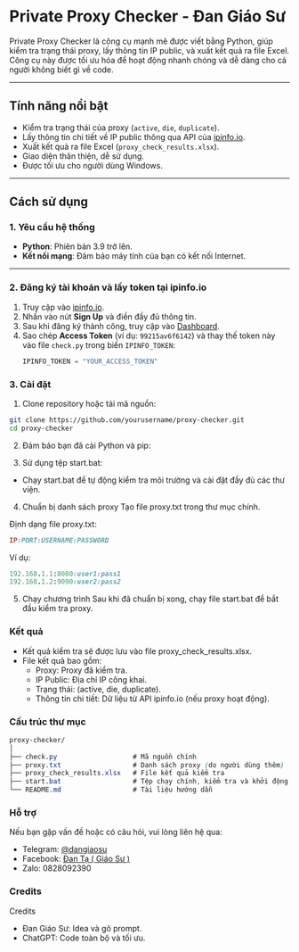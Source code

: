# Private Proxy Checker - Đan Giáo Sư

Private Proxy Checker là công cụ mạnh mẽ được viết bằng Python, giúp kiểm tra trạng thái proxy, lấy thông tin IP public, và xuất kết quả ra file Excel. Công cụ này được tối ưu hóa để hoạt động nhanh chóng và dễ dàng cho cả người không biết gì về code.

---

## **Tính năng nổi bật**
- Kiểm tra trạng thái của proxy (`active`, `die`, `duplicate`).
- Lấy thông tin chi tiết về IP public thông qua API của [ipinfo.io](https://ipinfo.io/).
- Xuất kết quả ra file Excel (`proxy_check_results.xlsx`).
- Giao diện thân thiện, dễ sử dụng.
- Được tối ưu cho người dùng Windows.

---

## **Cách sử dụng**

### **1. Yêu cầu hệ thống**
- **Python**: Phiên bản 3.9 trở lên.
- **Kết nối mạng**: Đảm bảo máy tính của bạn có kết nối Internet.

---

### **2. Đăng ký tài khoản và lấy token tại ipinfo.io**
1. Truy cập vào [ipinfo.io](https://ipinfo.io/).
2. Nhấn vào nút **Sign Up** và điền đầy đủ thông tin.
3. Sau khi đăng ký thành công, truy cập vào [Dashboard](https://ipinfo.io/account/token).
4. Sao chép **Access Token** (ví dụ: `99215av6f6142`) và thay thế token này vào file `check.py` trong biến `IPINFO_TOKEN`:
   ```python
   IPINFO_TOKEN = "YOUR_ACCESS_TOKEN"

### **3. Cài đặt**


1. Clone repository hoặc tải mã nguồn:
```bash
git clone https://github.com/yourusername/proxy-checker.git
cd proxy-checker
```

2. Đảm bảo bạn đã cài Python và pip:

3. Sử dụng tệp start.bat:
- Chạy start.bat để tự động kiểm tra môi trường và cài đặt đầy đủ các thư viện.

4. Chuẩn bị danh sách proxy
Tạo file proxy.txt trong thư mục chính.

Định dạng file proxy.txt:
```ruby
IP:PORT:USERNAME:PASSWORD
```

Ví dụ:
```ruby
192.168.1.1:8080:user1:pass1
192.168.1.2:9090:user2:pass2
```

5. Chạy chương trình
Sau khi đã chuẩn bị xong, chạy file start.bat để bắt đầu kiểm tra proxy.

### **Kết quả**
- Kết quả kiểm tra sẽ được lưu vào file proxy_check_results.xlsx.
- File kết quả bao gồm:
  - Proxy: Proxy đã kiểm tra.
  - IP Public: Địa chỉ IP công khai.
  - Trạng thái: (active, die, duplicate).
  - Thông tin chi tiết: Dữ liệu từ API ipinfo.io (nếu proxy hoạt động).

### **Cấu trúc thư mục**

```css
proxy-checker/
│
├── check.py                   # Mã nguồn chính
├── proxy.txt                  # Danh sách proxy (do người dùng thêm)
├── proxy_check_results.xlsx   # File kết quả kiểm tra
├── start.bat                  # Tệp chạy chính, kiểm tra và khởi động chương trình
└── README.md                  # Tài liệu hướng dẫn
```

### **Hỗ trợ**
Nếu bạn gặp vấn đề hoặc có câu hỏi, vui lòng liên hệ qua:

- Telegram: [@dangiaosu](https://t.me/dangiaosu/)
- Facebook: [Đan Tạ ( Giáo Sư )](https://fb.com/prof.danta/)
- Zalo: 0828092390

### **Credits**
Credits
- Đan Giáo Sư: Idea và gõ prompt.
- ChatGPT: Code toàn bộ và tối ưu.
